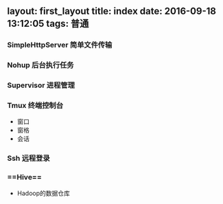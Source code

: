 layout: first_layout
title: index
date: 2016-09-18 13:12:05
tags: 普通
---
### SimpleHttpServer 简单文件传输


### Nohup 后台执行任务


### Supervisor 进程管理


### Tmux 终端控制台
+ 窗口
+ 窗格
+ 会话

### Ssh 远程登录


### ==Hive==
+ Hadoop的数据仓库